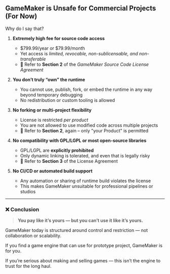 ## GameMaker is Unsafe for Commercial Projects (For Now)

Why do I say that?

1. **Extremely high fee for source code access**  
   - $799.99/year or $79.99/month  
   - Yet access is *limited, revocable, non-sublicensable, and non-transferable*  
   - 📌 Refer to **Section 2** of the *GameMaker Source Code License Agreement*

2. **You don’t truly “own” the runtime**  
   - You cannot use, publish, fork, or embed the runtime in any way beyond temporary debugging  
   - No redistribution or custom tooling is allowed

3. **No forking or multi-project flexibility**  
   - License is restricted *per product*  
   - You are not allowed to use modified code across multiple projects  
   - 📌 Refer to **Section 2**, again – only "your Product" is permitted

4. **No compatibility with GPL/LGPL or most open-source libraries**  
   - GPL/LGPL are **explicitly prohibited**  
   - Only dynamic linking is tolerated, and even that is legally risky  
   - 📌 Refer to **Section 3** of the License Agreement

5. **No CI/CD or automated build support**  
   - Any automation or sharing of runtime build violates the license  
   - This makes GameMaker unsuitable for professional pipelines or studios

---

### ❌ Conclusion
> **You pay like it’s yours — but you can’t use it like it’s yours.**

GameMaker today is structured around control and restriction — not collaboration or scalability.

If you find a game engine that can use for prototype project, GameMaker is for you.

If you’re serious about making and selling games — this isn’t the engine to trust for the long haul.
